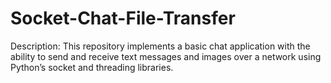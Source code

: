 # Socket-Chat-File-Transfer
Description: This repository implements a basic chat application with the ability to send and receive text messages and images over a network using Python’s socket and threading libraries.
